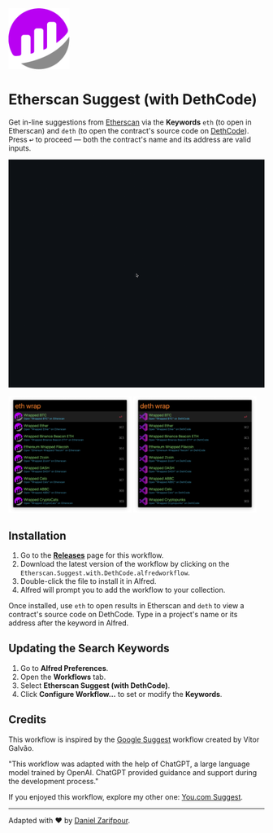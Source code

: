 <img src="icon.png" alt="dethcode logo" width="120" />

# Etherscan Suggest (with DethCode)

Get in-line suggestions from [Etherscan](https://etherscan.io) via the **Keywords** `eth` (to open in Etherscan) and `deth` (to open the contract's source code on [DethCode](https://etherscan.deth.net)). Press <kbd>↩</kbd> to proceed — both the contract's name and its address are valid inputs.

<p align="center">
  <img src="/resources/demo-workflow.gif" alt="workflow-demo">
</p>

<p float="left">
  <img src="/resources/etherscan-workflow.png" width="48%" />
  <img src="/resources/dethcode-workflow.png" width="48%" />
</p>

## Installation

1. Go to the [**Releases**](https://github.com/zarifpour/alfred-etherscan-suggest/releases) page for this workflow.
2. Download the latest version of the workflow by clicking on the `Etherscan.Suggest.with.DethCode.alfredworkflow`.
3. Double-click the file to install it in Alfred.
4. Alfred will prompt you to add the workflow to your collection.

Once installed, use `eth` to open results in Etherscan and `deth` to view a contract's source code on DethCode. Type in a project's name or its address after the keyword in Alfred.

## Updating the Search Keywords

1. Go to **Alfred Preferences**.
2. Open the **Workflows** tab.
3. Select **Etherscan Suggest (with DethCode)**.
4. Click **Configure Workflow...** to set or modify the **Keywords**.

## Credits

This workflow is inspired by the [Google Suggest](https://alfred.app/workflows/alfredapp/google-suggest/) workflow created by Vítor Galvão.

"This workflow was adapted with the help of ChatGPT, a large language model trained by OpenAI. ChatGPT provided guidance and support during the development process."

If you enjoyed this workflow, explore my other one: [You.com Suggest](https://github.com/zarifpour/alfred-you-suggest/).

---

Adapted with ❤️ by [Daniel Zarifpour](https://links.dev/z).
